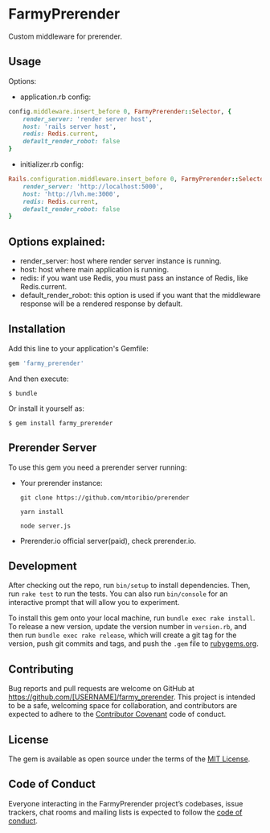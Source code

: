 # FarmyPrerender

Custom middleware for prerender.

## Usage

Options:

* application.rb config:

```ruby
config.middleware.insert_before 0, FarmyPrerender::Selector, {
    render_server: 'render server host',
    host: 'rails server host',
    redis: Redis.current,
    default_render_robot: false
}
```

* initializer.rb config:

``` ruby
Rails.configuration.middleware.insert_before 0, FarmyPrerender::Selector, {
    render_server: 'http://localhost:5000',
    host: 'http://lvh.me:3000',
    redis: Redis.current,
    default_render_robot: false
}
```



## Options explained:

* render_server: host where render server instance is running.
* host: host where main application is running.
* redis: if you want use Redis, you must pass an instance of Redis, like
  Redis.current.
* default_render_robot: this option is used if you want that the middleware
  response will be a rendered response by default. 


## Installation

Add this line to your application's Gemfile:

```ruby
gem 'farmy_prerender'
```

And then execute:

    $ bundle

Or install it yourself as:

    $ gem install farmy_prerender


## Prerender Server

To use this gem you need a prerender server running:

* Your prerender instance:
    ```
    git clone https://github.com/mtoribio/prerender
    ```
    ```
    yarn install
    ```
    ```
    node server.js
    ```
* Prerender.io official server(paid), check prerender.io.

## Development

After checking out the repo, run `bin/setup` to install dependencies. Then, run `rake test` to run the tests. You can also run `bin/console` for an interactive prompt that will allow you to experiment.

To install this gem onto your local machine, run `bundle exec rake install`. To release a new version, update the version number in `version.rb`, and then run `bundle exec rake release`, which will create a git tag for the version, push git commits and tags, and push the `.gem` file to [rubygems.org](https://rubygems.org).

## Contributing

Bug reports and pull requests are welcome on GitHub at https://github.com/[USERNAME]/farmy_prerender. This project is intended to be a safe, welcoming space for collaboration, and contributors are expected to adhere to the [Contributor Covenant](http://contributor-covenant.org) code of conduct.

## License

The gem is available as open source under the terms of the [MIT License](https://opensource.org/licenses/MIT).

## Code of Conduct

Everyone interacting in the FarmyPrerender project’s codebases, issue trackers, chat rooms and mailing lists is expected to follow the [code of conduct](https://github.com/[USERNAME]/farmy_prerender/blob/master/CODE_OF_CONDUCT.md).
